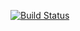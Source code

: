 [![Build Status](https://cloud.drone.io/api/badges/hisopfun/Broadcast_Aio/status.svg?ref=refs/heads/master)](https://cloud.drone.io/hisopfun/Broadcast_Aio)



